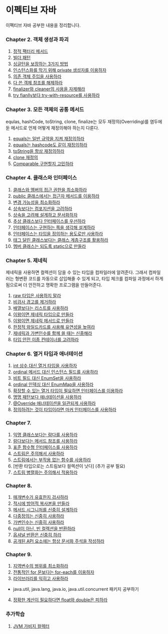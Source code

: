 # 이펙티브 자바 
이펙티브 자바 공부한 내용을 정리합니다.

### Chapter 2. 객체 생성과 파괴
1. [정적 팩터리 메서드](ch2/정적_팩터리_메서드.md)
2. [빌더 패턴](ch2/빌더_패턴.md)
3. [싱글턴을 보장하는 3가지 방법](ch2/싱글턴을_보장하기.md)
4. [인스턴스화를 막기 위해 private 생성자를 이용하자](ch2/인스턴스와_private생성자.md)
5. [의존 객체 주입을 사용하라](ch2/의존_객체_주입을_사용하라.md)
6. [다 쓴 객체 참조를 해제하라](ch2/다_쓴_객체_참조를_해제하라.md)
7. [finalizer와 cleaner의 사용을 자제해라](ch2/finalizer와_cleaner_사용을_피하라.md)
8. [try fianlly보다 try-with-resource를 사용하라](ch2/try_finally보다는_try-with-resource를_사용하라.md)

### Chapter 3. 모든 객체의 공통 메서드
equlas, hashCode, toString, clone, finalize는 모두 재정의(Overriding)를 염두에 둔 메서드로 언제 어떻게 재정의해야 하는지 다룬다.
1. [equals는 일반 규약을 지켜 재정의하라](ch3/equlas는_일반_규약을_지켜_재정의하라.md)
2. [equals는 hashcode도 같이 재정의하라](ch3/equlas를_재정의할때는_hashcode도_재정의하자.md)
3. [toString을 항상 재정의하라](ch3/toString을_항상_재정의하라.md)
4. [clone 재정의](ch3/clone_재정의.md)
5. [Comparable 구현할지 고민하라](ch3/Comparable을_구현할지_고민하라.md)

### Chapter 4. 클래스와 인터페이스
1. [클래스와 멤버의 접근 권한을 최소화하라](ch4/클래스와_멤버의_접근_권한을_최소화하라.md)
2. [public 클래스에서는 접근자 메서드를 이용하라](ch4/public클래스에서는_public필드가_아닌_접근자_메서드를_사용하라.md)
3. [변경 가능성을 최소화하라](ch4/변경_가능성을_최소화하라.md)
4. [상속보다는 컴포지션을 고려하라](ch4/상속보다는_컴포지션을_사용하라.md)
5. [상속을 고려해 설계하고 문서화하자](ch4/상속을_고려해_설계하고_문서화하라.md)
6. [추상 클래스보다 인터페이스를 우선하라](ch4/추상_클래스보다_인터페이스를_우선하라.md)
7. [인터페이스는 구현하는 쪽을 생각해 설계하라](ch4/인터페이스는_구현하는_쪽을_생각해_설계하라.md)
8. [인터페이스는 타입을 정의하는 용도로만 사용하라](ch4/인터페이스는_타입을_정의하는_용도로만_사용하라.md)
9. [태그 달린 클래스보다는 클래스 계층구조를 활용하라](ch4/태그_달린_클래스보다는_클래스_계층구조를_활용하라.md)
10. [멤버 클래스는 되도록 static으로 만들라](ch4/멤버_클래스는_되도록_static으로_만들라.md)

### Chapter 5. 제네릭
제네릭을 사용하면 컬렉션이 담을 수 있는 타입을 컴파일러에 알려준다. 그래서 컴파일러는 형변환 코드를 자동으로 삽입해줄 수 있게 되고, 타입 체크를 컴파일 과정에서 하게 됨으로써 
더 안전하고 명확한 프로그램을 만들어준다.
1. [raw 타입은 사용하지 말라](ch5/raw타입은_사용하지_말자.md)
2. [비검사 경고를 제거하라](ch5/비검사_경고를_제거하라.md)
3. [배열보다는 리스트를 사용하라](ch5/배열보다는_리스트를_사용하라.md)
4. [이왕이면 제네릭 타입으로 만들라](ch5/이왕이면_제네릭_타입으로_만들라.md)
5. [이왕이면 제네릭 메서드로 만들라](ch5/이왕이면_제네릭_메서드로_만들라.md)
6. [한정적 와일드카드를 사용해 유연성을 높여라](ch5/한정적_와일드카드를_사용해_API_유연성을_높이라.md)
7. [제네릭과 가변인수를 함께 쓸 때는 신중해라](ch5/제네릭과_가변인수를_함께_쓸_때는_신중하라.md)
8. [타입 안전 이종 컨테이너를 고려하라](ch5/타입_안전_이종_컨테이너를_고려하라.md)

### Chapter 6. 열거 타입과 애너테이션 
1. [int 상수 대신 열거 타입을 사용하자](ch6/int_상수_대신_열거_타입을_사용하라.md)
2. [ordinal 메서드 대신 인스턴스 필드를 사용하라](ch6/ordinal_메서드_대신_인스턴스_필드를_사용하라.md)
3. [비트 필드 대신 EnumSet을 사용하라](ch6/비트_필드_대신_EnumSet을_사용하라.md)
4. [ordinal 인덱싱 대신 EnumMap을 사용하라](ch6/ordinal_인덱싱_대신_EnumMap을_사용하라.md)
5. [확장할 수 있는 열거 타입이 필요하면 인터페이스를 이용하라](ch6/확장할_수_있는_열거_타입이_필요하면_인터페이스를_사용하라.md)
6. [명명 패턴보다 애너테이션을 사용하라](ch6/명명_패턴보다_애너테이션을%20사용하라.md)
7. [@Override 애너테이션을 일관되게 사용하라](ch6/@Override_애너테이션을_일관되게_사용하라.md)
8. [정의하려는 것이 타입이라면 마커 인터페이스를 사용하라](ch6/정의하려는_것이_타입이라면_마커_인터페이스를_사용하라.md)

### Chapter 7. 
1. [익명 클래스보다는 람다를 사용하라](ch7/익명_클래스보다는_람다를_사용하라.md)
2. [람다보다는 메서드 참조를 사용하라](ch7/람다보다는_메서드_참조를_사용하라.md)
3. [표준 함수형 인터페이스를 사용하라](ch7/표준_함수형_인터페이스를_사용하라.md)
4. [스트림은 주의해서 사용하라](ch7/스트림은_주의해서_사용하라.md)
5. [스트림에서는 부작용 없는 함수를 사용하라](ch7/스트림에서는_부작용_없는_함수를_사용하라.md)
6. [반환 타입으로는 스트림보다 컬렉션이 낫다] (추가 공부 필요)
7. [스트림 병렬화는 주의해서 적용하라](ch7/스트림_병렬화는_주의해서_적용하라.md)

### Chapter 8.
1. [매개변수가 유효한지 검사하라](ch8/매개변수가_유효한지_검사하라.md)
2. [적시에 방어적 복사본을 만들라](ch8/적시에_방어적_복사본을_만들라.md)
3. [메서드 시그니처를 신중히 설계하라](ch8/메서드_시그니처를_신중히_설계하라.md)
4. [다중정의는 신중히 사용하라](ch8/다중정의는_신중히_사용하라.md)
5. [가변인수는 신중히 사용하라](ch8/가변인수는_신중히_사용하라.md)
6. [null이 아닌, 빈 컬렉션을 반환하라](ch8/null이_아닌_빈_컬렉션이나_배열을_반환하라.md)
7. [옵셔널 반환은 신중히 하라](ch8/옵셔널_반환은_신중히_하라.md)
8. [공개된 API 요소에는 항상 문서화 주석을 작성하라](ch8/공개된_API_요소에는_항상_문서화_주석을_작성하라.md)

### Chapter 9.
1. [지역변수의 범위를 최소화하라](ch9/지역변수의_범위를_최소화하라.md)
2. [전통적인 for 문보다는 for-each를 이용하자](ch9/전통적인_for문보다는_for-each_문을_사용하라.md)
3. [라이브러리를 익히고 사용하라](ch9/라이브러리를_익히고_사용하라.md)
 - java.util, java.lang, java.io, java.util.concurrent 패키지 공부하기
4. [정확한 계산이 필요하다면 float와 double은 피하라](ch9/정확한_답이_필요하다면_float와_double_은_피하라.md)


### 추가학습
1. [JVM 가비지 컬렉터](./가비지_컬렉터.md)